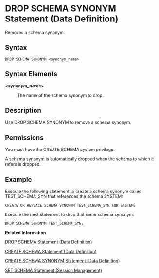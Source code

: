 <!-- loiof8ac4d9c656049c29d80a9ba3a495001 -->

# DROP SCHEMA SYNONYM Statement \(Data Definition\)

Removes a schema synonym.



## Syntax

```
DROP SCHEMA SYNONYM <synonym_name>
```



<a name="loiof8ac4d9c656049c29d80a9ba3a495001__section_nwc_jjc_4fb"/>

## Syntax Elements


<dl>
<dt><b>

*<synonym\_name\>*

</b></dt>
<dd>

The name of the schema synonym to drop.



</dd>
</dl>



<a name="loiof8ac4d9c656049c29d80a9ba3a495001__section_hm2_ljc_4fb"/>

## Description

Use DROP SCHEMA SYNONYM to remove a schema synonym.



<a name="loiof8ac4d9c656049c29d80a9ba3a495001__section_cnw_mgf_pfb"/>

## Permissions

You must have the CREATE SCHEMA system privilege.

A schema synonym is automatically dropped when the schema to which it refers is dropped.



<a name="loiof8ac4d9c656049c29d80a9ba3a495001__section_rdx_zjc_4fb"/>

## Example

Execute the following statement to create a schema synonym called TEST\_SCHEMA\_SYN that references the schema SYSTEM:

```
CREATE OR REPLACE SCHEMA SYNONYM TEST_SCHEMA_SYN FOR SYSTEM;
```

Execute the next statement to drop that same schema synonym:

```
DROP SCHEMA SYNONYM TEST_SCHEMA_SYN;
```

**Related Information**  


[DROP SCHEMA Statement \(Data Definition\)](drop-schema-statement-data-definition-20d7891.md "Removes a schema.")

[CREATE SCHEMA Statement \(Data Definition\)](create-schema-statement-data-definition-20d4eca.md "Creates a schema in the current database.")

[CREATE SCHEMA SYNONYM Statement \(Data Definition\)](create-schema-synonym-statement-data-definition-1b54e1f.md "Creates a schema synonym.")

[SET SCHEMA Statement \(Session Management\)](set-schema-statement-session-management-20fd550.md "Changes the default schema for the session to the specified schema.")

